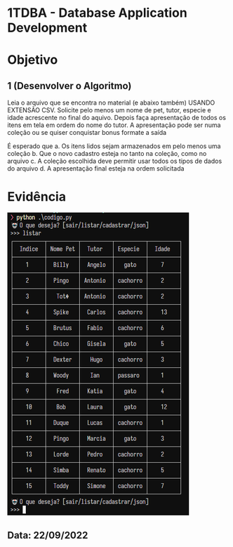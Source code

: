 # 1TDBA - Database Application Development

# Objetivo

## 1 (Desenvolver o Algoritmo) 

Leia o arquivo que se encontra no material (e abaixo também) USANDO EXTENSÃO CSV. Solicite pelo menos um nome de pet, tutor, especie e idade acrescente no final do aquivo. Depois faça apresentação de todos os itens em tela em ordem do nome do tutor. A apresentação pode ser numa coleção ou se quiser conquistar bonus formate a saída

É esperado que 
a.	Os itens lidos sejam armazenados em pelo menos uma coleção
b.	Que  o novo cadastro esteja no tanto na coleção, como no arquivo 
c.	A coleção escolhida deve permitir usar todos os tipos de dados do arquivo
d.	A apresentação final esteja na ordem solicitada

# Evidência

![Evidência código.py](https://github.com/gxmes/Checkpoints/blob/main/2022/DatabaseApplicationDevelopment/evidencias/evidencia_2_2.png)

## Data: 22/09/2022